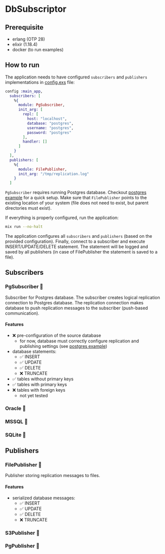 # DbSubscriptor

## Prerequisite
 * erlang (OTP 28)
 * elixir (1.18.4)
 * docker (to run examples)

## How to run
The application needs to have configured `subscribers` and `publishers` implementations in [config.exs](./config/config.exs) file:
```elixir
config :main_app,
  subscribers: [
    %{
      module: PgSubscriber,
      init_arg: [
        repl: [
          host: "localhost",
          database: "postgres",
          username: "postgres",
          password: "postgres"
        ],
        handler: []
      ]
    }
  ],
  publishers: [
    %{
      module: FilePublisher,
      init_arg: "/tmp/replication.log"
    }
  ]
```

`PgSubscriber` requires running Postgres database. Checkout [postgres example](./apps/pg_subscriber/example/) for a quick setup.
Make sure that `FilePublisher` points to the existing location of your system (file does not need to exist, but parent
directories must exist).

If everything is properly configured, run the application:
```bash
mix run --no-halt
```

The application configures all `subscribers` and `publishers` (based on the provided configuration). Finally, connect to a
subscriber and execute INSERT/UPDATE/DELETE statement. The statement will be logged and saved by all publishers (in case of
FilePublisher the statement is saved to a file).

## Subscribers

### PgSubscriber :rocket:
Subscriber for Postgres database. The subscriber creates logical replication connection to Postgres database. The replication
connection makes database to push replication messages to the subscriber (push-based communication).

#### Features
 * :x: pre-configuration of the source database
    * for now, database must correctly configure replication and publishing settings 
      (see [postgres example](./apps/pg_subscriber/example/init.sql))
 * database statements:
    * :white_check_mark: INSERT
    * :white_check_mark: UPDATE
    * :white_check_mark: DELETE
    * :x: TRUNCATE
 * :white_check_mark: tables without primary keys
 * :white_check_mark: tables with primary keys
 * :x: tables with foreign keys
    * not yet tested

### Oracle :pushpin:

### MSSQL :pushpin:

### SQLite :pushpin:

## Publishers

### FilePublisher :rocket:
Publisher storing replication messages to files.

#### Features
 * serialized database messages:
    * :white_check_mark: INSERT
    * :white_check_mark: UPDATE
    * :white_check_mark: DELETE
    * :x: TRUNCATE

### S3Publisher :pushpin:

### PgPublisher :pushpin:
